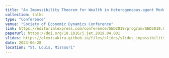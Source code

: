 ```yaml
---
title: "An Impossibility Theorem for Wealth in Heterogeneous-agent Models with Limited Heterogeneity"
collection: talks
type: "Conference"
venue: "Society of Economic Dynamics Conference"
link: https://editorialexpress.com/conference/SED2019/program/SED2019.html
paperurl: https://doi.org/10.1016/j.jet.2019.04.001
slides: https://alexisakira.github.io/files/slides/slides_impossibility.pdf
date: 2023-06-28
location: "St. Louis, Missouri"
---
```

